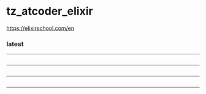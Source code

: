 # tz_atcoder_elixir

https://elixirschool.com/en


### latest
---
```

```
---
```

```
---
```

```
---
